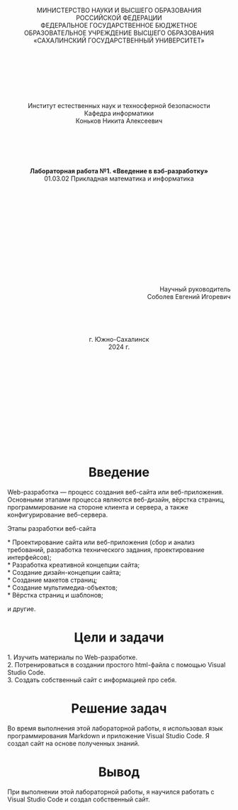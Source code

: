 <p align = "center">МИНИСТЕРСТВО НАУКИ И ВЫСШЕГО ОБРАЗОВАНИЯ<br>
РОССИЙСКОЙ ФЕДЕРАЦИИ<br>
ФЕДЕРАЛЬНОЕ ГОСУДАРСТВЕННОЕ БЮДЖЕТНОЕ<br>
ОБРАЗОВАТЕЛЬНОЕ УЧРЕЖДЕНИЕ ВЫСШЕГО ОБРАЗОВАНИЯ<br>
«САХАЛИНСКИЙ ГОСУДАРСТВЕННЫЙ УНИВЕРСИТЕТ»</p>
<br><br><br><br><br><br>
<p align = "center">Институт естественных наук и техносферной безопасности<br>Кафедра информатики<br>Коньков Никита Алексеевич</p>
<br><br><br>
<p align = "center"><br><strong>Лабораторная работа №1. «Введение в вэб-разработку»</strong><br>01.03.02 Прикладная математика и информатика</p>
<br><br><br><br><br><br><br><br><br><br><br><br>
<p align = "right">Научный руководитель<br>
Соболев Евгений Игоревич</p>
<br><br><br>
<p align = "center">г. Южно-Сахалинск<br>2024 г.</p>
<br><br><br><br><br><br><br><br><br><br><br><br>

<h1 align = "center">Введение</h1>
<p>Web-разработка — процесс создания веб-сайта или веб-приложения. Основными этапами процесса являются веб-дизайн, вёрстка страниц, программирование на стороне клиента и сервера, а также конфигурирование веб-сервера.</p>

<p font = "bold">Этапы разработки веб-сайта</p>
<p>* Проектирование сайта или веб-приложения (сбор и анализ требований, разработка технического задания, проектирование интерфейсов);<br>
* Разработка креативной концепции сайта;<br>
* Создание дизайн-концепции сайта;<br>
* Создание макетов страниц;<br>
* Создание мультимедиа-объектов;<br>
* Вёрстка страниц и шаблонов;</p>
<p>и другие.</p>

<h1 align = "center">Цели и задачи</h1>
<p>1. Изучить материалы по Web-разработке.<br>
2. Потренироваться в создании простого html-файла с помощью Visual Studio Code.<br>
3. Создать собственный сайт с информацией про себя.</p>

<h1 align = "center">Решение задач</h1>
<p>Во время выполнения этой лабораторной работы, я использовал язык программирования Markdown и приложение Visual Studio Code. Я создал сайт на основе полученных знаний.</p>

<h1 align = "center">Вывод</h1>
<p>При выполнении этой лабораторной работы, я научился работать с Visual Studio Code и создал собственный сайт.</p>
